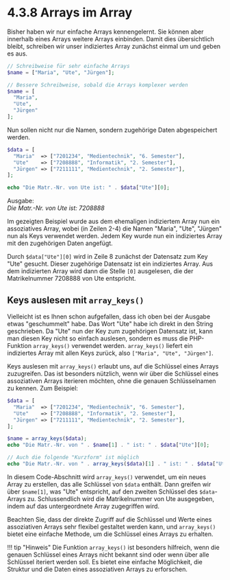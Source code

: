 # 4.3.8 Arrays im Array

Bisher haben wir nur einfache Arrays kennengelernt. Sie können aber innerhalb eines Arrays weitere Arrays einbinden. Damit dies übersichtlich bleibt, schreiben wir unser indiziertes Array zunächst einmal um und geben es aus.

```php linenums="1"
// Schreibweise für sehr einfache Arrays
$name = ["Maria", "Ute", "Jürgen"];

// Bessere Schreibweise, sobald die Arrays komplexer werden
$name = [
  "Maria",
  "Ute",
  "Jürgen"
];
```

Nun sollen nicht nur die Namen, sondern zugehörige Daten abgespeichert werden.

```php linenums="1"
$data = [
  "Maria"  => ["7201234", "Medientechnik", "6. Semester"],
  "Ute"    => ["7208888", "Informatik", "2. Semester"],
  "Jürgen" => ["7211111", "Medientechnik", "2. Semester"],
];

echo "Die Matr.-Nr. von Ute ist: " . $data["Ute"][0];
```

Ausgabe:<br>
*Die Matr.-Nr. von Ute ist: 7208888*

Im gezeigten Beispiel wurde aus dem ehemaligen indiziertem Array nun ein assoziatives Array, wobei (in Zeilen 2-4) die Namen "Maria", "Ute", "Jürgen" nun als Keys verwendet werden. Jedem Key wurde nun ein indiziertes Array mit den zugehörigen Daten angefügt.

Durch `$data["Ute"][0]` wird in Zeile 8 zunächst der Datensatz zum Key "Ute" gesucht. Dieser zugehörige Datensatz ist ein indiziertes Array. Aus dem indizierten Array wird dann die Stelle `[0]` ausgelesen, die der Matrikelnummer 7208888 von Ute entspricht.

## Keys auslesen mit `array_keys()`

Vielleicht ist es Ihnen schon aufgefallen, dass ich oben bei der Ausgabe etwas "geschummelt" habe. Das Wort "Ute" habe ich direkt in den String geschrieben. Da "Ute" nun der Key zum zugehörigen Datensatz ist, kann man diesen Key nicht so einfach auslesen, sondern es muss die PHP-Funktion `array_keys()` verwendet werden. `array_keys()` liefert ein indiziertes Array mit allen Keys zurück, also `["Maria", "Ute", "Jürgen"]`.

Keys auslesen mit `array_keys()` erlaubt uns, auf die Schlüssel eines Arrays zuzugreifen. Das ist besonders nützlich, wenn wir über die Schlüssel eines assoziativen Arrays iterieren möchten, ohne die genauen Schlüsselnamen zu kennen. Zum Beispiel:

```php linenums="1"
$data = [
  "Maria"  => ["7201234", "Medientechnik", "6. Semester"],
  "Ute"    => ["7208888", "Informatik", "2. Semester"],
  "Jürgen" => ["7211111", "Medientechnik", "2. Semester"],
];

$name = array_keys($data);
echo "Die Matr.-Nr. von " . $name[1] . " ist: " . $data["Ute"][0];

// Auch die folgende "Kurzform" ist möglich
echo "Die Matr.-Nr. von " . array_keys($data)[1] . " ist: " . $data["Ute"][0];
```

In diesem Code-Abschnitt wird `array_keys()` verwendet, um ein neues Array zu erstellen, das alle Schlüssel von `$data` enthält. Dann greifen wir über `$name[1]`, was "Ute" entspricht, auf den zweiten Schlüssel des `$data`-Arrays zu. Schlussendlich wird die Matrikelnummer von Ute ausgegeben, indem auf das untergeordnete Array zugegriffen wird.

Beachten Sie, dass der direkte Zugriff auf die Schlüssel und Werte eines assoziativen Arrays sehr flexibel gestaltet werden kann, und `array_keys()` bietet eine einfache Methode, um die Schlüssel eines Arrays zu erhalten.

!!! tip "Hinweis"
    Die Funktion `array_keys()` ist besonders hilfreich, wenn die genauen Schlüssel eines Arrays nicht bekannt sind oder wenn über alle Schlüssel iteriert werden soll. Es bietet eine einfache Möglichkeit, die Struktur und die Daten eines assoziativen Arrays zu erforschen.
